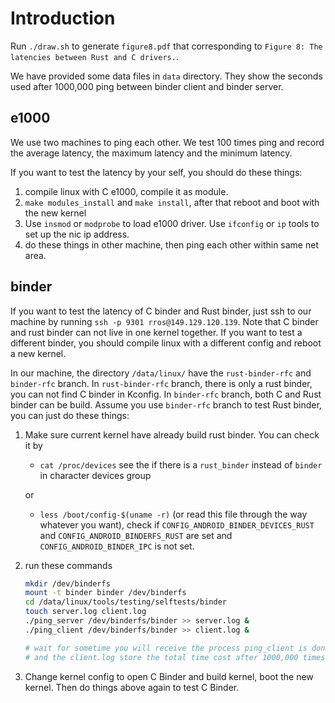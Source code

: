 # Introduction

Run `./draw.sh` to generate `figure8.pdf` that corresponding to `Figure 8: The latencies between Rust and C drivers.`.

We have provided some data files in `data` directory. They show the seconds used after 1000,000 ping between binder client and binder server.

## e1000

We use two machines to ping each other. We test 100 times ping and record the average latency, the maximum latency and the minimum latency.

If you want to test the latency by your self, you should do these things:
1. compile linux with C e1000, compile it as module.
2. `make modules_install` and `make install`, after that reboot and boot with the new kernel
3. Use `insmod` or `modprobe` to load e1000 driver. Use `ifconfig` or `ip` tools to set up the nic ip address.
4. do these things in other machine, then ping each other within same net area.

## binder

If you want to test the latency of C binder and Rust binder, just ssh to our machine by running `ssh -p 9301 rros@149.129.120.139`. Note that C binder and rust binder can not live in one kernel together. If you want to test a different binder, you should compile linux with a different config and reboot a new kernel.

In our machine, the directory `/data/linux/` have the `rust-binder-rfc` and `binder-rfc` branch. In `rust-binder-rfc` branch, there is only a rust binder, you can not find C binder in Kconfig. In `binder-rfc` branch, both C and Rust binder can be build. Assume you use `binder-rfc` branch to test Rust binder, you can just do these things:
1. Make sure current kernel have already build rust binder. You can check it by 
    - `cat /proc/devices` see the if there is a `rust_binder` instead of `binder` in character devices group
    
    or

    - `less /boot/config-$(uname -r)` (or read this file through the way whatever you want), check if `CONFIG_ANDROID_BINDER_DEVICES_RUST` and `CONFIG_ANDROID_BINDERFS_RUST` are set and `CONFIG_ANDROID_BINDER_IPC` is not set.
2. run these commands

    ```bash
    mkdir /dev/binderfs
    mount -t binder binder /dev/binderfs
    cd /data/linux/tools/testing/selftests/binder
    touch server.log client.log
    ./ping_server /dev/binderfs/binder >> server.log &
    ./ping_client /dev/binderfs/binder >> client.log &

    # wait for sometime you will receive the process ping_client is done
    # and the client.log store the total time cost after 1000,000 times ping
    ```

3. Change kernel config to open C Binder and build kernel, boot the new kernel. Then do things above again to test C Binder.
